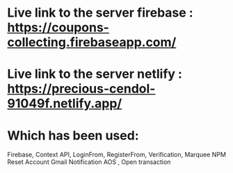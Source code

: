 # Live link to the server firebase : https://coupons-collecting.firebaseapp.com/
# Live link to the server netlify : https://precious-cendol-91049f.netlify.app/

# Which has been used:
Firebase, 
Context API,
LoginFrom, 
RegisterFrom, 
Verification, 
Marquee NPM Reset Account Gmail Notification AOS , 
Open transaction
